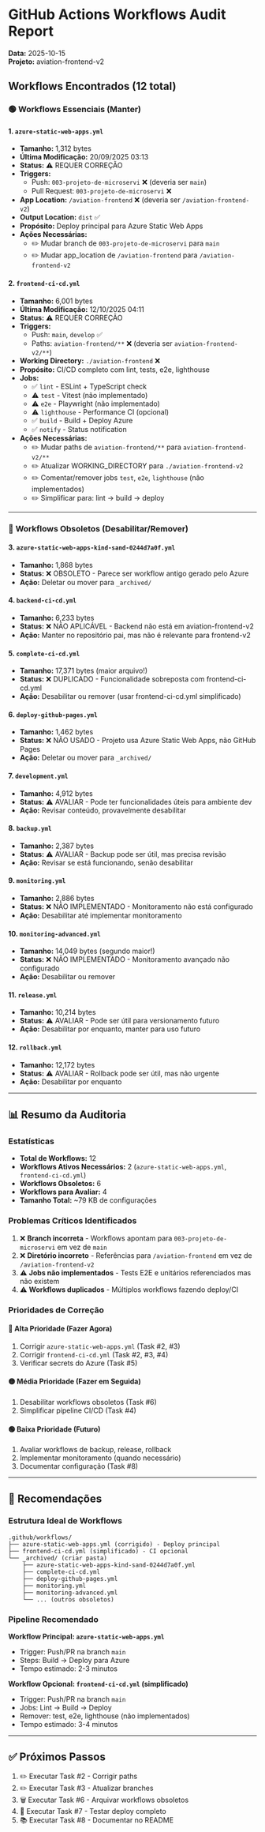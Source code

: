 # GitHub Actions Workflows Audit Report
**Data:** 2025-10-15  
**Projeto:** aviation-frontend-v2

## Workflows Encontrados (12 total)

### 🟢 **Workflows Essenciais (Manter)**

#### 1. `azure-static-web-apps.yml`
- **Tamanho:** 1,312 bytes
- **Última Modificação:** 20/09/2025 03:13
- **Status:** ⚠️ REQUER CORREÇÃO
- **Triggers:** 
  - Push: `003-projeto-de-microservi` ❌ (deveria ser `main`)
  - Pull Request: `003-projeto-de-microservi` ❌
- **App Location:** `/aviation-frontend` ❌ (deveria ser `/aviation-frontend-v2`)
- **Output Location:** `dist` ✅
- **Propósito:** Deploy principal para Azure Static Web Apps
- **Ações Necessárias:**
  - ✏️ Mudar branch de `003-projeto-de-microservi` para `main`
  - ✏️ Mudar app_location de `/aviation-frontend` para `/aviation-frontend-v2`

#### 2. `frontend-ci-cd.yml`
- **Tamanho:** 6,001 bytes
- **Última Modificação:** 12/10/2025 04:11
- **Status:** ⚠️ REQUER CORREÇÃO
- **Triggers:**
  - Push: `main`, `develop` ✅
  - Paths: `aviation-frontend/**` ❌ (deveria ser `aviation-frontend-v2/**`)
- **Working Directory:** `./aviation-frontend` ❌
- **Propósito:** CI/CD completo com lint, tests, e2e, lighthouse
- **Jobs:**
  - ✅ `lint` - ESLint + TypeScript check
  - ⚠️ `test` - Vitest (não implementado)
  - ⚠️ `e2e` - Playwright (não implementado)
  - ⚠️ `lighthouse` - Performance CI (opcional)
  - ✅ `build` - Build + Deploy Azure
  - ✅ `notify` - Status notification
- **Ações Necessárias:**
  - ✏️ Mudar paths de `aviation-frontend/**` para `aviation-frontend-v2/**`
  - ✏️ Atualizar WORKING_DIRECTORY para `./aviation-frontend-v2`
  - ✏️ Comentar/remover jobs `test`, `e2e`, `lighthouse` (não implementados)
  - ✏️ Simplificar para: lint → build → deploy

---

### 🔴 **Workflows Obsoletos (Desabilitar/Remover)**

#### 3. `azure-static-web-apps-kind-sand-0244d7a0f.yml`
- **Tamanho:** 1,868 bytes
- **Status:** ❌ OBSOLETO - Parece ser workflow antigo gerado pelo Azure
- **Ação:** Deletar ou mover para `_archived/`

#### 4. `backend-ci-cd.yml`
- **Tamanho:** 6,233 bytes
- **Status:** ❌ NÃO APLICÁVEL - Backend não está em aviation-frontend-v2
- **Ação:** Manter no repositório pai, mas não é relevante para frontend-v2

#### 5. `complete-ci-cd.yml`
- **Tamanho:** 17,371 bytes (maior arquivo!)
- **Status:** ❌ DUPLICADO - Funcionalidade sobreposta com frontend-ci-cd.yml
- **Ação:** Desabilitar ou remover (usar frontend-ci-cd.yml simplificado)

#### 6. `deploy-github-pages.yml`
- **Tamanho:** 1,462 bytes
- **Status:** ❌ NÃO USADO - Projeto usa Azure Static Web Apps, não GitHub Pages
- **Ação:** Deletar ou mover para `_archived/`

#### 7. `development.yml`
- **Tamanho:** 4,912 bytes
- **Status:** ⚠️ AVALIAR - Pode ter funcionalidades úteis para ambiente dev
- **Ação:** Revisar conteúdo, provavelmente desabilitar

#### 8. `backup.yml`
- **Tamanho:** 2,387 bytes
- **Status:** ⚠️ AVALIAR - Backup pode ser útil, mas precisa revisão
- **Ação:** Revisar se está funcionando, senão desabilitar

#### 9. `monitoring.yml`
- **Tamanho:** 2,886 bytes
- **Status:** ❌ NÃO IMPLEMENTADO - Monitoramento não está configurado
- **Ação:** Desabilitar até implementar monitoramento

#### 10. `monitoring-advanced.yml`
- **Tamanho:** 14,049 bytes (segundo maior!)
- **Status:** ❌ NÃO IMPLEMENTADO - Monitoramento avançado não configurado
- **Ação:** Desabilitar ou remover

#### 11. `release.yml`
- **Tamanho:** 10,214 bytes
- **Status:** ⚠️ AVALIAR - Pode ser útil para versionamento futuro
- **Ação:** Desabilitar por enquanto, manter para uso futuro

#### 12. `rollback.yml`
- **Tamanho:** 12,172 bytes
- **Status:** ⚠️ AVALIAR - Rollback pode ser útil, mas não urgente
- **Ação:** Desabilitar por enquanto

---

## 📊 Resumo da Auditoria

### Estatísticas
- **Total de Workflows:** 12
- **Workflows Ativos Necessários:** 2 (`azure-static-web-apps.yml`, `frontend-ci-cd.yml`)
- **Workflows Obsoletos:** 6
- **Workflows para Avaliar:** 4
- **Tamanho Total:** ~79 KB de configurações

### Problemas Críticos Identificados
1. ❌ **Branch incorreta** - Workflows apontam para `003-projeto-de-microservi` em vez de `main`
2. ❌ **Diretório incorreto** - Referências para `/aviation-frontend` em vez de `/aviation-frontend-v2`
3. ⚠️ **Jobs não implementados** - Tests E2E e unitários referenciados mas não existem
4. ⚠️ **Workflows duplicados** - Múltiplos workflows fazendo deploy/CI

### Prioridades de Correção

#### 🔴 **Alta Prioridade (Fazer Agora)**
1. Corrigir `azure-static-web-apps.yml` (Task #2, #3)
2. Corrigir `frontend-ci-cd.yml` (Task #2, #3, #4)
3. Verificar secrets do Azure (Task #5)

#### 🟡 **Média Prioridade (Fazer em Seguida)**
1. Desabilitar workflows obsoletos (Task #6)
2. Simplificar pipeline CI/CD (Task #4)

#### 🟢 **Baixa Prioridade (Futuro)**
1. Avaliar workflows de backup, release, rollback
2. Implementar monitoramento (quando necessário)
3. Documentar configuração (Task #8)

---

## 🎯 Recomendações

### Estrutura Ideal de Workflows
```
.github/workflows/
├── azure-static-web-apps.yml (corrigido) - Deploy principal
├── frontend-ci-cd.yml (simplificado) - CI opcional
└── _archived/ (criar pasta)
    ├── azure-static-web-apps-kind-sand-0244d7a0f.yml
    ├── complete-ci-cd.yml
    ├── deploy-github-pages.yml
    ├── monitoring.yml
    ├── monitoring-advanced.yml
    └── ... (outros obsoletos)
```

### Pipeline Recomendado
**Workflow Principal: `azure-static-web-apps.yml`**
- Trigger: Push/PR na branch `main`
- Steps: Build → Deploy para Azure
- Tempo estimado: 2-3 minutos

**Workflow Opcional: `frontend-ci-cd.yml` (simplificado)**
- Trigger: Push/PR na branch `main`
- Jobs: Lint → Build → Deploy
- Remover: test, e2e, lighthouse (não implementados)
- Tempo estimado: 3-4 minutos

---

## ✅ Próximos Passos
1. ✏️ Executar Task #2 - Corrigir paths
2. ✏️ Executar Task #3 - Atualizar branches
3. 🗑️ Executar Task #6 - Arquivar workflows obsoletos
4. 🧪 Executar Task #7 - Testar deploy completo
5. 📚 Executar Task #8 - Documentar no README
